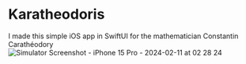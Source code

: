# Karatheodoris
I made this simple iOS app in SwiftUI for the mathematician Constantin Carathéodory
![Simulator Screenshot - iPhone 15 Pro - 2024-02-11 at 02 28 24](https://github.com/angelosstaboulis/Karatheodoris/assets/79055304/8983f157-7da2-4729-96e0-d6eefddd0560)
